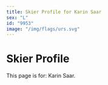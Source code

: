 ```yaml
---
title: Skier Profile for Karin Saar
sex: "L"
id: "9953"
image: "/img/flags/urs.svg" 
---
```


# Skier Profile

This page is for: Karin Saar.
    